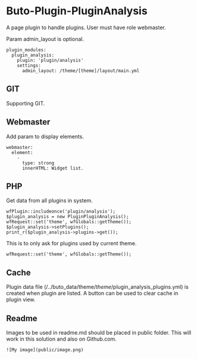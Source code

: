 # Buto-Plugin-PluginAnalysis


A page plugin to handle plugins. User must have role webmaster.


Param admin_layout is optional.

```
plugin_modules:
  plugin_analysis:
    plugin: 'plugin/analysis'
    settings:
      admin_layout: /theme/[theme]/layout/main.yml
```


## GIT

Supporting GIT.

## Webmaster

Add param to display elements.

```
webmaster:
  element:
    -
      type: strong
      innerHTML: Widget list.
```

## PHP

Get data from all plugins in system.

```
wfPlugin::includeonce('plugin/analysis');
$plugin_analysis = new PluginPluginAnalysis();
wfRequest::set('theme', wfGlobals::getTheme());
$plugin_analysis->setPlugins();
print_r($plugin_analysis->plugins->get());
```

This is to only ask for plugins used by current theme.

```
wfRequest::set('theme', wfGlobals::getTheme());
```
## Cache

Plugin data file (/../buto_data/theme/_theme_/plugin_analysis_plugins.yml) is created when plugin are listed. A button can be used to clear cache in plugin view.

## Readme
Images to be used in readme.md should be placed in public folder. This will work in this solution and also on Github.com.

````
![My image](public/image.png)
````

